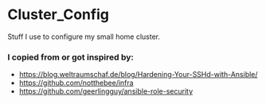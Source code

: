 # Cluster_Config

Stuff I use to configure my small home cluster.

### I copied from or got inspired by:

 - https://blog.weltraumschaf.de/blog/Hardening-Your-SSHd-with-Ansible/
 - https://github.com/notthebee/infra
 - https://github.com/geerlingguy/ansible-role-security
